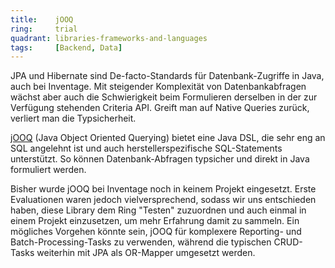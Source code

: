 ```yaml
---
title:    jOOQ  
ring:     trial  
quadrant: libraries-frameworks-and-languages
tags:     [Backend, Data]
---
```


JPA und Hibernate sind De-facto-Standards für Datenbank-Zugriffe in Java, auch bei Inventage. Mit steigender Komplexität
von Datenbankabfragen wächst aber auch die Schwierigkeit beim Formulieren derselben in der zur Verfügung stehenden
Criteria API. Greift man auf Native Queries zurück, verliert man die Typsicherheit.

[jOOQ][jooq] (Java Object Oriented Querying) bietet eine Java DSL, die sehr eng an SQL angelehnt ist und auch
herstellerspezifische SQL-Statements unterstützt. So können Datenbank-Abfragen typsicher und direkt in Java formuliert
werden.

Bisher wurde jOOQ bei Inventage noch in keinem Projekt eingesetzt. Erste Evaluationen waren jedoch vielversprechend,
sodass wir uns entschieden haben, diese Library dem Ring "Testen" zuzuordnen und auch einmal in einem Projekt
einzusetzen, um mehr Erfahrung damit zu sammeln. Ein mögliches Vorgehen könnte sein, jOOQ für komplexere Reporting- und
Batch-Processing-Tasks zu verwenden, während die typischen CRUD-Tasks weiterhin mit JPA als OR-Mapper umgesetzt werden.

[jooq]: https://www.jooq.org/

